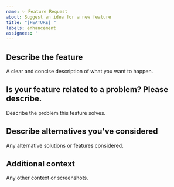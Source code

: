 ```yaml
---
name: ✨ Feature Request
about: Suggest an idea for a new feature
title: "[FEATURE] "
labels: enhancement
assignees: ''
---
```

## Describe the feature
A clear and concise description of what you want to happen.

## Is your feature related to a problem? Please describe.
Describe the problem this feature solves.

## Describe alternatives you've considered
Any alternative solutions or features considered.

## Additional context
Any other context or screenshots.